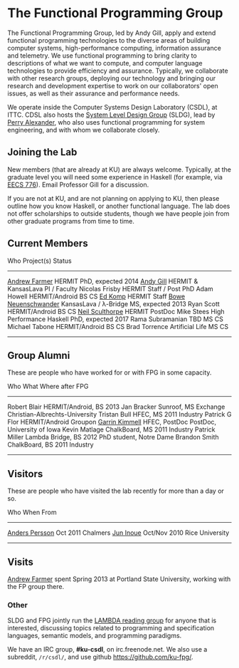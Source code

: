 <div class="row"><div class="span8 offset1">

# The Functional Programming Group

<div class="teaser">

The Functional Programming Group, led by Andy Gill, apply and extend
functional programming technologies to the diverse areas of building
computer systems, high-performance computing, information assurance and
telemetry. We use functional programming to bring clarity to
descriptions of what we want to compute, and computer language
technologies to provide efficiency and assurance. Typically, we
collaborate with other research groups, deploying our technology and
bringing our research and development expertise to work on our
collaborators' open issues, as well as their assurance and performance
needs.

</div>

We operate inside the Computer Systems Design Laboratory (CSDL), at
ITTC. CDSL also hosts the [System Level Design
Group](https://wiki.ittc.ku.edu/sldg_wiki/index.php/Main_Page) (SLDG),
lead by [Perry Alexander](http://www.ittc.ku.edu/~alex/), who also uses
functional programming for system engineering, and with whom we
collaborate closely.


Joining the Lab
---------------

New members (that are already at KU) are always welcome. Typically, at the graduate level you
will need some experience in Haskell (for example, via [EECS 776](/users/andygill/teaching)).
Email Professor Gill for a discussion.

If you are not at KU, and are not planning on applying to KU,
then please outline how you know Haskell, or another functional
language. The lab does not offer scholarships to outside students,
though we have people join from other graduate programs from
time to time.

## Current Members

Who                                                             Project(s)                      Status
-----------                                                     --------------------            -----
[Andrew Farmer](/users/andrewfarmer)                            HERMIT                          PhD, expected 2014
[Andy Gill](/users/andygill)                                    HERMIT &amp; KansasLava         PI / Faculty
Nicolas Frisby                                                  HERMIT                          Staff / Post PhD
Adam Howell                                                     HERMIT/Android                  BS CS
[Ed Komp](http://www.ittc.ku.edu/view_contact.phtml?id=28)      HERMIT                          Staff
[Bowe Neuenschwander](/users/boweneuenschwander)                KansasLava / &lambda;-Bridge    MS, expected 2013
Ryan Scott                                                      HERMIT/Android                  BS CS
[Neil Sculthorpe](/users/neilsculthorpe)                        HERMIT                          PostDoc
Mike Stees                                                      High Performance Haskell        PhD, expected 2017
Rama Subramanian                                                TBD                             MS CS
Michael Tabone                                                  HERMIT/Android                  BS CS
Brad Torrence                                                   Artificial Life                 MS CS
-----------                                                     -------------------             ------


## Group Alumni

These are people who have worked for or with FPG in some capacity.

Who                                                   What                    Where after FPG
-----------                                           -----                   ---------
Robert Blair                                          HERMIT/Android, BS 2013 
Jan Bracker                                           Sunroof, MS Exchange    Christian-Albrechts-University
Tristan Bull                                          HFEC, MS 2011           Industry
Patrick G Flor                                        HERMIT/Android          Groupon
[Garrin Kimmell](http://www.ittc.ku.edu/~kimmell/)    HFEC, PostDoc           PostDoc, University of Iowa
Kevin Matlage                                         ChalkBoard, MS 2011     Industry
Patrick Miller                                        Lambda Bridge, BS 2012  PhD student, Notre Dame
Brandon Smith                                         ChalkBoard, BS 2011     Industry
-----------                                           ------                  --------


## Visitors

These are people who have visited the lab recently for more than a day or so.

Who                                                                             When                    From
------------------------------------------------------------                    --------                -----------
[Anders Persson](http://www.chalmers.se/cse/EN/people/persson-anders)           Oct 2011                Chalmers
[Jun Inoue](http://www.owlnet.rice.edu/~ji2)                                    Oct/Nov 2010            Rice University
------------------------------------------------------------                    ----------              ------------

## Visits

[Andrew Farmer](/users/andrewfarmer) spent Spring 2013 at Portland State University,
working with the FP group there.

### Other

SLDG and FPG jointly run the [LAMBDA reading
group](https://wiki.ittc.ku.edu/lambda/Main_Page) for anyone that is
interested, discussing topics related to programming and specification
languages, semantic models, and programming paradigms.

We have an IRC group, **#ku-csdl**, on irc.freenode.net.
We also use a subreddit, <code>/r/csdl/</code>,
and use github <https://github.com/ku-fpg/>.


</div></div>
